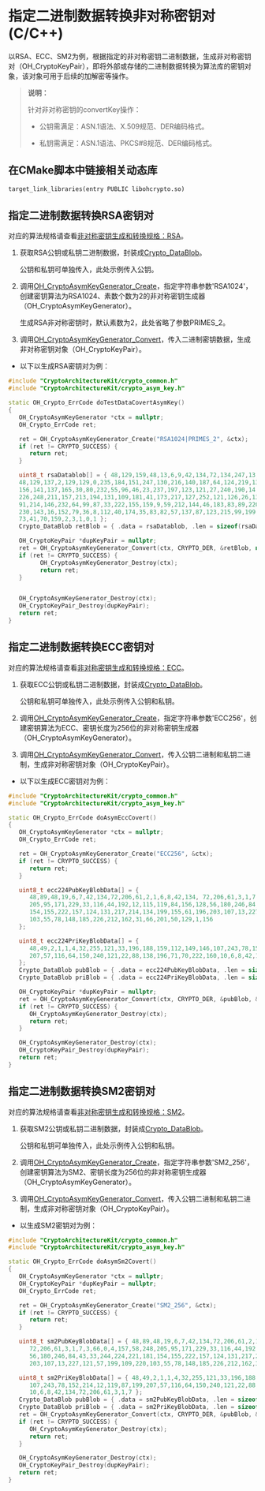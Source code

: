 # 指定二进制数据转换非对称密钥对(C/C++)

以RSA、ECC、SM2为例，根据指定的非对称密钥二进制数据，生成非对称密钥对（OH_CryptoKeyPair），即将外部或存储的二进制数据转换为算法库的密钥对象，该对象可用于后续的加解密等操作。

> **说明：**
>
> 针对非对称密钥的convertKey操作：
>
> - 公钥需满足：ASN.1语法、X.509规范、DER编码格式。
>
> - 私钥需满足：ASN.1语法、PKCS\#8规范、DER编码格式。

## 在CMake脚本中链接相关动态库
```txt
target_link_libraries(entry PUBLIC libohcrypto.so)
```

## 指定二进制数据转换RSA密钥对

对应的算法规格请查看[非对称密钥生成和转换规格：RSA](crypto-asym-key-generation-conversion-spec.md#rsa)。

1. 获取RSA公钥或私钥二进制数据，封装成[Crypto_DataBlob](../../reference/apis-crypto-architecture-kit/capi-crypto-common-h.md#crypto_datablob)。

   公钥和私钥可单独传入，此处示例传入公钥。

2. 调用[OH_CryptoAsymKeyGenerator_Create](../../reference/apis-crypto-architecture-kit/capi-crypto-asym-key-h.md#oh_cryptoasymkeygenerator_create)，指定字符串参数'RSA1024'，创建密钥算法为RSA1024、素数个数为2的非对称密钥生成器（OH_CryptoAsymKeyGenerator）。

   生成RSA非对称密钥时，默认素数为2，此处省略了参数PRIMES_2。

3. 调用[OH_CryptoAsymKeyGenerator_Convert](../../reference/apis-crypto-architecture-kit/capi-crypto-asym-key-h.md#oh_cryptoasymkeygenerator_convert)，传入二进制密钥数据，生成非对称密钥对象（OH_CryptoKeyPair）。

- 以下以生成RSA密钥对为例：
```c++
#include "CryptoArchitectureKit/crypto_common.h"
#include "CryptoArchitectureKit/crypto_asym_key.h"

static OH_Crypto_ErrCode doTestDataCovertAsymKey()
{
   OH_CryptoAsymKeyGenerator *ctx = nullptr;
   OH_Crypto_ErrCode ret;

   ret = OH_CryptoAsymKeyGenerator_Create("RSA1024|PRIMES_2", &ctx);
   if (ret != CRYPTO_SUCCESS) {
      return ret;
   }

   uint8_t rsaDatablob[] = { 48,129,159,48,13,6,9,42,134,72,134,247,13,1,1,1,5,0,3,129,141,0,
   48,129,137,2,129,129,0,235,184,151,247,130,216,140,187,64,124,219,137,140,184,53,137,216,105,
   156,141,137,165,30,80,232,55,96,46,23,237,197,123,121,27,240,190,14,111,237,172,67,42,47,164,
   226,248,211,157,213,194,131,109,181,41,173,217,127,252,121,126,26,130,55,4,134,104,73,5,132,
   91,214,146,232,64,99,87,33,222,155,159,9,59,212,144,46,183,83,89,220,189,148,13,176,5,139,156,
   230,143,16,152,79,36,8,112,40,174,35,83,82,57,137,87,123,215,99,199,66,131,150,31,143,56,252,2,
   73,41,70,159,2,3,1,0,1 };
   Crypto_DataBlob retBlob = { .data = rsaDatablob, .len = sizeof(rsaDatablob) };

   OH_CryptoKeyPair *dupKeyPair = nullptr;
   ret = OH_CryptoAsymKeyGenerator_Convert(ctx, CRYPTO_DER, &retBlob, nullptr, &dupKeyPair);
   if (ret != CRYPTO_SUCCESS) {
         OH_CryptoAsymKeyGenerator_Destroy(ctx);
         return ret;
   }


   OH_CryptoAsymKeyGenerator_Destroy(ctx);
   OH_CryptoKeyPair_Destroy(dupKeyPair);
   return ret;
}
```

## 指定二进制数据转换ECC密钥对

对应的算法规格请查看[非对称密钥生成和转换规格：ECC](crypto-asym-key-generation-conversion-spec.md#ecc)。

1. 获取ECC公钥或私钥二进制数据，封装成[Crypto_DataBlob](../../reference/apis-crypto-architecture-kit/capi-crypto-common-h.md#crypto_datablob)。

   公钥和私钥可单独传入，此处示例传入公钥和私钥。

2. 调用[OH_CryptoAsymKeyGenerator_Create](../../reference/apis-crypto-architecture-kit/capi-crypto-asym-key-h.md#oh_cryptoasymkeygenerator_create)，指定字符串参数'ECC256'，创建密钥算法为ECC、密钥长度为256位的非对称密钥生成器（OH_CryptoAsymKeyGenerator）。

3. 调用[OH_CryptoAsymKeyGenerator_Convert](../../reference/apis-crypto-architecture-kit/capi-crypto-asym-key-h.md#oh_cryptoasymkeygenerator_convert)，传入公钥二进制和私钥二进制，生成非对称密钥对象（OH_CryptoKeyPair）。

- 以下以生成ECC密钥对为例：
```c++
#include "CryptoArchitectureKit/crypto_common.h"
#include "CryptoArchitectureKit/crypto_asym_key.h"

static OH_Crypto_ErrCode doAsymEccCovert()
{
   OH_CryptoAsymKeyGenerator *ctx = nullptr;
   OH_Crypto_ErrCode ret;

   ret = OH_CryptoAsymKeyGenerator_Create("ECC256", &ctx);
   if (ret != CRYPTO_SUCCESS) {
      return ret;
   }

   uint8_t ecc224PubKeyBlobData[] = {
      48,89,48,19,6,7,42,134,72,206,61,2,1,6,8,42,134, 72,206,61,3,1,7,3,66,0,4,157,58,248,
      205,95,171,229,33,116,44,192,12,115,119,84,156,128,56,180,246,84,43,33,244,224,221,181,
      154,155,222,157,124,131,217,214,134,199,155,61,196,203,107,13,227,121,57,199,109,220,
      103,55,78,148,185,226,212,162,31,66,201,50,129,1,156
   };

   uint8_t ecc224PriKeyBlobData[] = {
      48,49,2,1,1,4,32,255,121,33,196,188,159,112,149,146,107,243,78,152,214,12,119,87,199,
      207,57,116,64,150,240,121,22,88,138,196,71,70,222,160,10,6,8,42,134,72,206,61,3,1,7
   };
   Crypto_DataBlob pubBlob = { .data = ecc224PubKeyBlobData, .len = sizeof(ecc224PubKeyBlobData) };
   Crypto_DataBlob priBlob = { .data = ecc224PriKeyBlobData, .len = sizeof(ecc224PriKeyBlobData) };

   OH_CryptoKeyPair *dupKeyPair = nullptr;
   ret = OH_CryptoAsymKeyGenerator_Convert(ctx, CRYPTO_DER, &pubBlob, &priBlob, &dupKeyPair);
   if (ret != CRYPTO_SUCCESS) {
      OH_CryptoAsymKeyGenerator_Destroy(ctx);
      return ret;
   }

   OH_CryptoAsymKeyGenerator_Destroy(ctx);
   OH_CryptoKeyPair_Destroy(dupKeyPair);
   return ret;
}
```

## 指定二进制数据转换SM2密钥对

对应的算法规格请查看[非对称密钥生成和转换规格：SM2](crypto-asym-key-generation-conversion-spec.md#sm2)。

1. 获取SM2公钥或私钥二进制数据，封装成[Crypto_DataBlob](../../reference/apis-crypto-architecture-kit/capi-crypto-common-h.md#crypto_datablob)。

   公钥和私钥可单独传入，此处示例传入公钥和私钥。

2. 调用[OH_CryptoAsymKeyGenerator_Create](../../reference/apis-crypto-architecture-kit/capi-crypto-asym-key-h.md#oh_cryptoasymkeygenerator_create)，指定字符串参数'SM2_256'，创建密钥算法为SM2、密钥长度为256位的非对称密钥生成器（OH_CryptoAsymKeyGenerator）。

3. 调用[OH_CryptoAsymKeyGenerator_Convert](../../reference/apis-crypto-architecture-kit/capi-crypto-asym-key-h.md#oh_cryptoasymkeygenerator_convert)，传入公钥二进制和私钥二进制，生成非对称密钥对象（OH_CryptoKeyPair）。

- 以生成SM2密钥对为例：
```c++
#include "CryptoArchitectureKit/crypto_common.h"
#include "CryptoArchitectureKit/crypto_asym_key.h"

static OH_Crypto_ErrCode doAsymSm2Covert()
{
   OH_CryptoAsymKeyGenerator *ctx = nullptr;
   OH_CryptoKeyPair *dupKeyPair = nullptr;
   OH_Crypto_ErrCode ret;

   ret = OH_CryptoAsymKeyGenerator_Create("SM2_256", &ctx);
   if (ret != CRYPTO_SUCCESS) {
      return ret;
   }

   uint8_t sm2PubKeyBlobData[] = { 48,89,48,19,6,7,42,134,72,206,61,2,1,6,8,42,134,
      72,206,61,3,1,7,3,66,0,4,157,58,248,205,95,171,229,33,116,44,192,12,115,119,84,156,128,
      56,180,246,84,43,33,244,224,221,181,154,155,222,157,124,131,217,214,134,199,155,61,196,
      203,107,13,227,121,57,199,109,220,103,55,78,148,185,226,212,162,31,66,201,50,129,1,156 };

   uint8_t sm2PriKeyBlobData[] = { 48,49,2,1,1,4,32,255,121,33,196,188,159,112,149,146,
      107,243,78,152,214,12,119,87,199,207,57,116,64,150,240,121,22,88,138,196,71,70,222,160,
      10,6,8,42,134,72,206,61,3,1,7 };
   Crypto_DataBlob pubBlob = { .data = sm2PubKeyBlobData, .len = sizeof(sm2PubKeyBlobData) };
   Crypto_DataBlob priBlob = { .data = sm2PriKeyBlobData, .len = sizeof(sm2PriKeyBlobData) };
   ret = OH_CryptoAsymKeyGenerator_Convert(ctx, CRYPTO_DER, &pubBlob, &priBlob, &dupKeyPair);
   if (ret != CRYPTO_SUCCESS) {
      OH_CryptoAsymKeyGenerator_Destroy(ctx);
      return ret;
   }

   OH_CryptoAsymKeyGenerator_Destroy(ctx);
   OH_CryptoKeyPair_Destroy(dupKeyPair);
   return ret;
}
```

